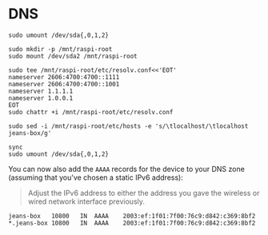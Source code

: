# DNS

```shell
sudo umount /dev/sda{,0,1,2}

sudo mkdir -p /mnt/raspi-root
sudo mount /dev/sda2 /mnt/raspi-root

sudo tee /mnt/raspi-root/etc/resolv.conf<<'EOT'
nameserver 2606:4700:4700::1111
nameserver 2606:4700:4700::1001
nameserver 1.1.1.1
nameserver 1.0.0.1
EOT
sudo chattr +i /mnt/raspi-root/etc/resolv.conf

sudo sed -i /mnt/raspi-root/etc/hosts -e 's/\tlocalhost/\tlocalhost jeans-box/g'

sync
sudo umount /dev/sda{,0,1,2}
```

You can now also add the `AAAA` records for the device to your DNS zone (assuming that you've chosen a static IPv6 address):

> Adjust the IPv6 address to either the address you gave the wireless or wired network interface previously.

```dns
jeans-box   10800   IN  AAAA    2003:ef:1f01:7f00:76c9:d842:c369:8bf2
*.jeans-box 10800   IN  AAAA    2003:ef:1f01:7f00:76c9:d842:c369:8bf2
```
